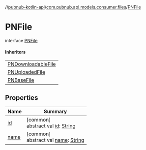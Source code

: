 //[pubnub-kotlin-api](../../../index.md)/[com.pubnub.api.models.consumer.files](../index.md)/[PNFile](index.md)

# PNFile

interface [PNFile](index.md)

#### Inheritors

| |
|---|
| [PNDownloadableFile](../-p-n-downloadable-file/index.md) |
| [PNUploadedFile](../-p-n-uploaded-file/index.md) |
| [PNBaseFile](../-p-n-base-file/index.md) |

## Properties

| Name | Summary |
|---|---|
| [id](id.md) | [common]<br>abstract val [id](id.md): [String](https://kotlinlang.org/api/latest/jvm/stdlib/kotlin/-string/index.html) |
| [name](name.md) | [common]<br>abstract val [name](name.md): [String](https://kotlinlang.org/api/latest/jvm/stdlib/kotlin/-string/index.html) |
